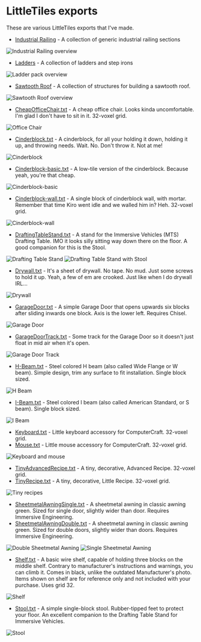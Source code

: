 # LittleTiles exports

These are various LittleTiles exports that I've made.

- [Industrial Railing](./Industrial%20Railing/) - A collection of generic industrial railing sections

![Industrial Railing overview](./Industrial%20Railing/IndustrialRailing-Demo-small.png)

- [Ladders](./Ladders/) - A collection of ladders and step irons

![Ladder pack overview](./Ladders/Ladder-pack-small.png)

- [Sawtooth Roof](./Sawtooth%20Roof/) - A collection of structures for building a sawtooth roof.

![Sawtooth Roof overview](./Sawtooth%20Roof/SawtoothRoof-1-small.png)

- [CheapOfficeChair.txt](CheapOfficeChair.txt?raw=true) - A cheap office chair. Looks kinda uncomfortable. I'm glad I don't have to sit in it. 32-voxel grid.

![Office Chair](CheapOfficeChair.png)

- [Cinderblock.txt](Cinderblock.txt?raw=true) - A cinderblock, for all your holding it down, holding it up, and throwing needs. Wait. No. Don't throw it. Not at me!

![Cinderblock](Cinderblock.png)

- [Cinderblock-basic.txt](Cinderblock-basic.txt?raw=true) - A low-tile version of the cinderblock. Because yeah, you're that cheap.

![Cinderblock-basic](Cinderblock-basic.png)

- [Cinderblock-wall.txt](Cinderblock-wall.txt?raw=true) - A single block of cinderblock wall, with mortar. Remember that time Kiro went idle and we walled him in? Heh. 32-voxel grid.

![Cinderblock-wall](Cinderblock-wall.png)

- [DraftingTableStand.txt](DraftingTableStand.txt?raw=true) - A stand for the Immersive Vehicles (MTS) Drafting Table. IMO it looks silly sitting way down there on the floor. A good companion for this is the Stool.

![Drafting Table Stand](DraftingTableStand.png)
![Drafting Table Stand with Stool](DraftingTableStandStool.png)

- [Drywall.txt](Drywall.txt?raw=true) - It's a sheet of drywall. No tape. No mud. Just some screws to hold it up. Yeah, a few of em are crooked. Just like when I do drywall IRL...

![Drywall](Drywall.png)

- [GarageDoor.txt](GarageDoor.txt?raw=true) - A simple Garage Door that opens upwards six blocks after sliding inwards one block. Axis is the lower left. Requires Chisel.

![Garage Door](GarageDoor.png)

- [GarageDoorTrack.txt](GarageDoorTrack.txt?raw=true) - Some track for the Garage Door so it doesn't just float in mid air when it's open.

![Garage Door Track](GarageDoorTrack.png)

- [H-Beam.txt](H-Beam.txt?raw=true) - Steel colored H beam (also called Wide Flange or W beam). Simple design, trim any surface to fit installation. Single block sized.

![H Beam](H-Beam.png)

- [I-Beam.txt](I-Beam.txt?raw=true) - Steel colored I beam (also called American Standard, or S beam). Single block sized.

![I Beam](I-Beam.png)

- [Keyboard.txt](Keyboard.txt?raw=true) - Little keyboard accessory for ComputerCraft. 32-voxel grid.
- [Mouse.txt](Mouse.txt?raw=true) - Little mouse accessory for ComputerCraft. 32-voxel grid.

![Keyboard and mouse](KeyboardMouse.png)

 - [TinyAdvancedRecipe.txt](TinyAdvancedRecipe.txt?raw=true) - A tiny, decorative, Advanced Recipe. 32-voxel grid.
 - [TinyRecipe.txt](TinyRecipe.txt?raw=true) - A tiny, decorative, Little Recipe. 32-voxel grid.

![Tiny recipes](TinyRecipes.png)

 - [SheetmetalAwningSingle.txt](SheetmetalAwningSingle.txt?raw=true) - A sheetmetal awning in classic awning green. Sized for single door, slightly wider than door. Requires Immersive Engineering.
 - [SheetmetalAwningDouble.txt](SheetmetalAwningDouble.txt?raw=true) - A sheetmetal awning in classic awning green. Sized for double doors, slightly wider than doors. Requires Immersive Engineering.

![Double Sheetmetal Awning](SheetmetalAwningDouble.png)
![Single Sheetmetal Awning](SheetmetalAwningSingle.png)

- [Shelf.txt](Shelf.txt?raw=true) - A basic wire shelf, capable of holding three blocks on the middle shelf. Contrary to manufacturer's instructions and warnings, you can climb it. Comes in black, unlike the outdated Manufacturer's photo. Items shown on shelf are for reference only and not included with your purchase. Uses grid 32.

![Shelf](Shelf.png)

- [Stool.txt](Stool.txt?raw=true) - A simple single-block stool. Rubber-tipped feet to protect your floor. An excellent companion to the Drafting Table Stand for Immersive Vehicles.

![Stool](Stool.png)


